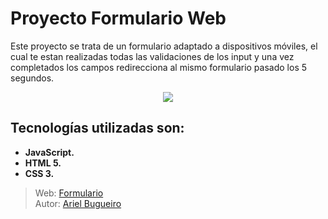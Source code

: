 # Proyecto Formulario Web

Este proyecto se trata de un formulario adaptado a dispositivos móviles, el cual te estan realizadas todas las validaciones de los input y una vez completados los campos redirecciona al mismo formulario pasado los 5 segundos.


<p align="center">
<img src="https://user-images.githubusercontent.com/70410313/129120833-e64be121-f4d2-44b7-bcd9-331585da10ff.PNG">
</p>




  



## Tecnologías utilizadas son:

* **JavaScript.**
* **HTML 5.**
* **CSS 3.**

>Web: [Formulario](https://arielbugueiro.github.io/formulario/) <br>
>Autor: [Ariel Bugueiro](https://arielbugueiro.github.io/portfolio2021/)
